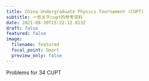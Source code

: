 ```yaml
---
title: China Undergraduate Physics Tournament (CUPT)
subtitle: 一些关于cupt的参考资料
date: 2021-08-30T15:22:12.813Z
draft: false
featured: false
image:
  filename: featured
  focal_point: Smart
  preview_only: false
---
```

Problems for 34 CUPT
